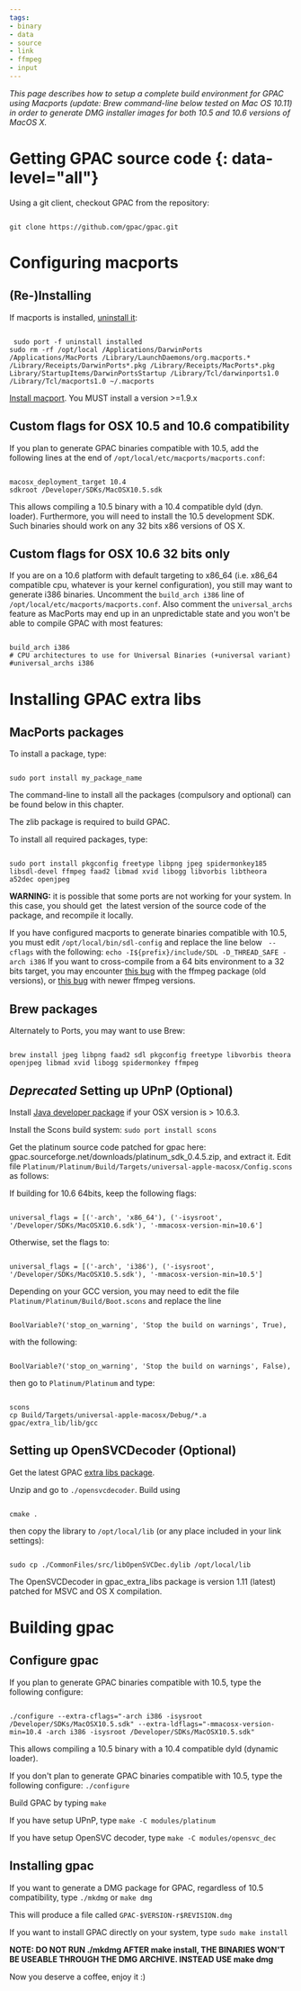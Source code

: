 ```yaml
---
tags:
- binary
- data
- source
- link
- ffmpeg
- input
---
```



_This page describes how to setup a complete build environment for GPAC using Macports (update: Brew command-line below tested on Mac OS 10.11) in order to generate DMG installer images for both 10.5 and 10.6 versions of MacOS X._

# Getting GPAC source code {: data-level="all"}

Using a git client, checkout GPAC from the repository:

```

git clone https://github.com/gpac/gpac.git
``` 

# Configuring macports

## (Re-)Installing

If macports is installed, [uninstall it](http://guide.macports.org/chunked/installing.macports.uninstalling.html):

```

 sudo port -f uninstall installed
sudo rm -rf /opt/local /Applications/DarwinPorts /Applications/MacPorts /Library/LaunchDaemons/org.macports.* /Library/Receipts/DarwinPorts*.pkg /Library/Receipts/MacPorts*.pkg Library/StartupItems/DarwinPortsStartup /Library/Tcl/darwinports1.0 /Library/Tcl/macports1.0 ~/.macports
```
 
[Install macport](http://distfiles.macports.org/MacPorts/). You MUST install a version >=1.9.x

## Custom flags for OSX 10.5 and 10.6 compatibility

If you plan to generate GPAC binaries compatible with 10.5, add the following lines at the end of `/opt/local/etc/macports/macports.conf`:

```

macosx_deployment_target 10.4
sdkroot /Developer/SDKs/MacOSX10.5.sdk
```
 
This allows compiling a 10.5 binary with a 10.4 compatible dyld (dyn. loader). Furthermore, you will need to install the 10.5 development SDK. Such binaries should work on any 32 bits x86 versions of OS X.

## Custom flags for OSX 10.6 32 bits only

If you are on a 10.6 platform with default targeting to x86\_64 (i.e. x86\_64 compatible cpu, whatever is your kernel configuration), you still may want to generate i386 binaries. Uncomment the `build_arch i386` line of `/opt/local/etc/macports/macports.conf`. Also comment the `universal_archs` feature as MacPorts may end up in an unpredictable state and you won't be able to compile GPAC with most features:

```

build_arch i386
# CPU architectures to use for Universal Binaries (+universal variant)
#universal_archs i386 
```

# Installing GPAC extra libs

## MacPorts packages

To install a package, type:

```

sudo port install my_package_name
```
 
The command-line to install all the packages (compulsory and optional) can be found below in this chapter.

The zlib package is required to build GPAC.

To install all required packages, type:

```

sudo port install pkgconfig freetype libpng jpeg spidermonkey185 libsdl-devel ffmpeg faad2 libmad xvid libogg libvorbis libtheora a52dec openjpeg
``` 

**WARNING:** it is possible that some ports are not working for your system. In this case, you should get  the latest version of the source code of the package, and recompile it locally.

If you have configured macports to generate binaries compatible with 10.5, you must edit `/opt/local/bin/sdl-config` and replace the line below ` --cflags` with the following:
 `echo -I${prefix}/include/SDL -D_THREAD_SAFE -arch i386` 
If you want to cross-compile from a 64 bits environment to a 32 bits target, you may encounter [this bug](https://trac.macports.org/ticket/28935) with the ffmpeg package (old versions), or [this bug](https://trac.macports.org/ticket/30137) with newer ffmpeg versions.

## Brew packages

Alternately to Ports, you may want to use Brew:

```

brew install jpeg libpng faad2 sdl pkgconfig freetype libvorbis theora openjpeg libmad xvid libogg spidermonkey ffmpeg
```

## _Deprecated_ Setting up UPnP (Optional)

Install [Java developer package](http://developer.apple.com/java/download/) if your OSX version is > 10.6.3.

Install the Scons build system:
 `sudo port install scons` 

Get the platinum source code patched for gpac here: gpac.sourceforge.net/downloads/platinum\_sdk\_0.4.5.zip, and extract it.
Edit file `Platinum/Platinum/Build/Targets/universal-apple-macosx/Config.scons` as follows:

If building for 10.6 64bits, keep the following flags:

```

universal_flags = [('-arch', 'x86_64'), ('-isysroot', '/Developer/SDKs/MacOSX10.6.sdk'), '-mmacosx-version-min=10.6']
``` 

Otherwise, set the flags to:

```

universal_flags = [('-arch', 'i386'), ('-isysroot', '/Developer/SDKs/MacOSX10.5.sdk'), '-mmacosx-version-min=10.5']
``` 
 
Depending on your GCC version, you may need to edit the file `Platinum/Platinum/Build/Boot.scons` and replace the line

```

BoolVariable?('stop_on_warning', 'Stop the build on warnings', True),
```
 
with the following:

```

BoolVariable?('stop_on_warning', 'Stop the build on warnings', False),
``` 

then go to `Platinum/Platinum` and type:

```

scons
cp Build/Targets/universal-apple-macosx/Debug/*.a gpac/extra_lib/lib/gcc
```


## Setting up OpenSVCDecoder (Optional)

Get the latest GPAC [extra libs package](http://gpac.svn.sourceforge.net/viewvc/gpac/trunk/gpac_extra_libs/gpac_extra_libs.zip).

Unzip and go to `./opensvcdecoder`. Build using

```

cmake .
```

then copy the library to `/opt/local/lib` (or any place included in your link settings):
```

sudo cp ./CommonFiles/src/libOpenSVCDec.dylib /opt/local/lib
```

The OpenSVCDecoder in gpac\_extra\_libs package is version 1.11 (latest) patched for MSVC and OS X compilation.

# Building gpac

## Configure gpac

If you plan to generate GPAC binaries compatible with 10.5, type the following configure:

```

./configure --extra-cflags="-arch i386 -isysroot /Developer/SDKs/MacOSX10.5.sdk" --extra-ldflags="-mmacosx-version-min=10.4 -arch i386 -isysroot /Developer/SDKs/MacOSX10.5.sdk"
```
 
This allows compiling a 10.5 binary with a 10.4 compatible dyld (dynamic loader).

If you don't plan to generate GPAC binaries compatible with 10.5, type the following configure:
 `./configure` 

Build GPAC by typing
 `make` 

If you have setup UPnP, type
 `make -C modules/platinum` 

If you have setup OpenSVC decoder, type
 `make -C modules/opensvc_dec` 

## Installing gpac

If you want to generate a DMG package for GPAC, regardless of 10.5 compatibility, type
 `./mkdmg` 
or
 `make dmg` 

This will produce a file called `GPAC-$VERSION-r$REVISION.dmg`

If you want to install GPAC directly on your system, type
 `sudo make install` 

**NOTE: DO NOT RUN ./mkdmg AFTER make install, THE BINARIES WON'T BE USEABLE THROUGH THE DMG ARCHIVE. INSTEAD USE make dmg**

Now you deserve a coffee, enjoy it :)
